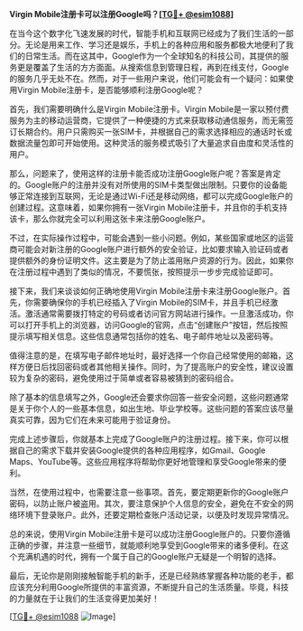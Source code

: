 **Virgin Mobile注册卡可以注册Google吗？[[TG💪+ @esim1088](https://t.me/s/esim1088)]**

在当今这个数字化飞速发展的时代，智能手机和互联网已经成为了我们生活的一部分。无论是用来工作、学习还是娱乐，手机上的各种应用和服务都极大地便利了我们的日常生活。而在这其中，Google作为一个全球知名的科技公司，其提供的服务更是覆盖了生活的方方面面。从搜索信息到管理日程，再到在线支付，Google的服务几乎无处不在。然而，对于一些用户来说，他们可能会有一个疑问：如果使用Virgin Mobile注册卡，是否能够顺利注册Google呢？

首先，我们需要明确什么是Virgin Mobile注册卡。Virgin Mobile是一家以预付费服务为主的移动运营商，它提供了一种便捷的方式来获取移动通信服务，而无需签订长期合约。用户只需购买一张SIM卡，并根据自己的需求选择相应的通话时长或数据流量包即可开始使用。这种灵活的服务模式吸引了大量追求自由度和灵活性的用户。

那么，问题来了，使用这样的注册卡能否成功注册Google账户呢？答案是肯定的。Google账户的注册并没有对所使用的SIM卡类型做出限制。只要你的设备能够正常连接到互联网，无论是通过Wi-Fi还是移动网络，都可以完成Google账户的创建过程。这意味着，如果你拥有一张Virgin Mobile注册卡，并且你的手机支持该卡，那么你就完全可以利用这张卡来注册Google账户。

不过，在实际操作过程中，可能会遇到一些小问题。例如，某些国家或地区的运营商可能会对新注册的Google账户进行额外的安全验证，比如要求输入验证码或者提供额外的身份证明文件。这主要是为了防止滥用账户资源的行为。因此，如果你在注册过程中遇到了类似的情况，不要慌张，按照提示一步步完成验证即可。

接下来，我们来谈谈如何正确地使用Virgin Mobile注册卡来注册Google账户。首先，你需要确保你的手机已经插入了Virgin Mobile的SIM卡，并且手机已经激活。激活通常需要拨打特定的号码或者访问官方网站进行操作。一旦激活成功，你可以打开手机上的浏览器，访问Google的官网，点击“创建账户”按钮，然后按照提示填写相关信息。这些信息通常包括你的姓名、电子邮件地址以及密码等。

值得注意的是，在填写电子邮件地址时，最好选择一个你自己经常使用的邮箱，这样方便日后找回密码或者其他相关操作。同时，为了提高账户的安全性，建议设置较为复杂的密码，避免使用过于简单或者容易被猜到的密码组合。

除了基本的信息填写之外，Google还会要求你回答一些安全问题，这些问题通常是关于你个人的一些基本信息，如出生地、毕业学校等。这些问题的答案应该尽量真实可靠，因为它们在未来可能用于验证身份。

完成上述步骤后，你就基本上完成了Google账户的注册过程。接下来，你可以根据自己的需求下载并安装Google提供的各种应用程序，如Gmail、Google Maps、YouTube等。这些应用程序将帮助你更好地管理和享受Google带来的便利。

当然，在使用过程中，也需要注意一些事项。首先，要定期更新你的Google账户密码，以防止账户被盗用。其次，要注意保护个人信息的安全，避免在不安全的网络环境下登录账户。此外，还要定期检查账户活动记录，以便及时发现异常情况。

总的来说，使用Virgin Mobile注册卡是可以成功注册Google账户的。只要你遵循正确的步骤，并注意一些细节，就能顺利地享受到Google带来的诸多便利。在这个充满机遇的时代，拥有一个属于自己的Google账户无疑是一个明智的选择。

最后，无论你是刚刚接触智能手机的新手，还是已经熟练掌握各种功能的老手，都应该充分利用Google所提供的丰富资源，不断提升自己的生活质量。毕竟，科技的力量就在于让我们的生活变得更加美好！

[[TG💪+ @esim1088](https://t.me/s/esim1088) ![Image](https://i.postimg.cc/4NQfJmqS/Snipaste-2025-05-13-00-14-12.png)]